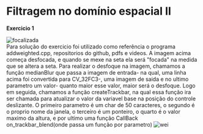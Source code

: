 # Filtragem no domínio espacial II

<strong>Exercicio 1</strong>

![focalizada](https://user-images.githubusercontent.com/42754908/140666481-d2c8b7b9-c4c8-4c05-91a2-e1e71bf9e678.png)<br>
Para solução do exercicio foi utilizado  como referência  o programa addweighted.cpp, repositorios do github, pdfs e videos. A imagem acima começa desfocada, e quando se mexe na seta ela será "focada" na medida que se altera a seta. Para realizar o desfoque na imagem, chamamos a função medianBlur que passa a imagem de entrada- na qual, uma linha acima foi convertida para CV_32FC3-, uma imagem de saida e no ultimo parametro um valor- quanto maior esse valor, maior será o desfoque. Logo em seguida, chamamos a função createTrackbar, na qual essa função ira ser chamada para atualizar o valor da variavel base na posição do controle deslizante. O primeiro parametro é um char de 50 caracteres, o segundo é o proprio nome da janela, o terceiro é um ponteiro, o quarto é o valor maximo da altura, e por ultimo uma função CallBack on_trackbar_blend(onde passa um função por parametro)
![wei](https://user-images.githubusercontent.com/42754908/140666740-0ce5d8c9-8ef7-48ee-bcdd-f0e64865e2c7.png)
